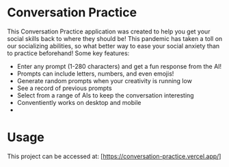 # Conversation Practice 
This Conversation Practice application was created to help you get your social skills back to where they should be! This pandemic has taken a toll on our socializing abilities, so what better way to ease your social anxiety than to practice beforehand! Some key features:
- Enter any prompt (1-280 characters) and get a fun response from the AI!
- Prompts can include letters, numbers, and even emojis! 
- Generate random prompts when your creativity is running low
- See a record of previous prompts
- Select from a range of AIs to keep the conversation interesting 
- Conventiently works on desktop and mobile
- 

# Usage

This project can be accessed at: 
[https://conversation-practice.vercel.app/]
